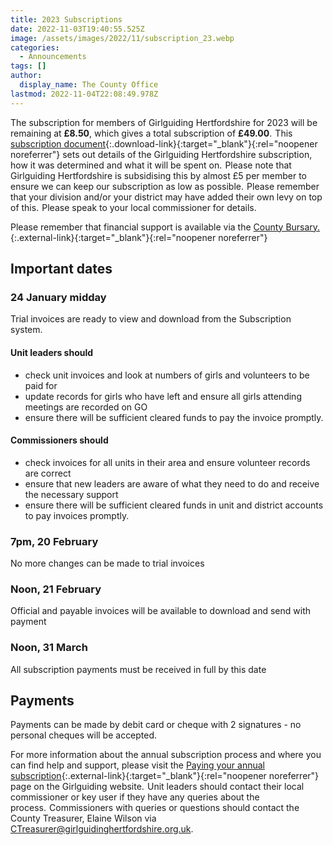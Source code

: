 ```yaml
---
title: 2023 Subscriptions
date: 2022-11-03T19:40:55.525Z
image: /assets/images/2022/11/subscription_23.webp
categories:
  - Announcements
tags: []
author:
  display_name: The County Office
lastmod: 2022-11-04T22:08:49.978Z
---
```

The subscription for members of Girlguiding Hertfordshire for 2023 will be remaining at **£8.50**, which gives a total subscription of **£49.00**.  This [subscription document](/assets/docs/2022/subscriptions-2023.pdf){:.download-link}{:target="_blank"}{:rel="noopener noreferrer"} sets out details of the Girlguiding Hertfordshire subscription, how it was determined and what it will be spent on.  Please note that Girlguiding Hertfordshire is subsidising this by almost £5 per member to ensure we can keep our subscription as low as possible.  Please remember that your division and/or your district may have added their own levy on top of this.  Please speak to your local commissioner for details.

Please remember that financial support is available via the [County Bursary.](https://forms.office.com/Pages/ResponsePage.aspx?id=3yob_CzTykeMNWNnWM6OwRrqs7bdo19CnIwI_9Lov51UMEs3SDFBNk1XVUE1NERQTEVQT0lES1VVVy4u){:.external-link}{:target="_blank"}{:rel="noopener noreferrer"}

## Important dates

### 24 January midday

Trial invoices are ready to view and download from the Subscription system.

#### Unit leaders should

- check unit invoices and look at numbers of girls and volunteers to be paid for
- update records for girls who have left and ensure all girls attending meetings are recorded on GO
- ensure there will be sufficient cleared funds to pay the invoice promptly.

#### Commissioners should

- check invoices for all units in their area and ensure volunteer records are correct
- ensure that new leaders are aware of what they need to do and receive the necessary support
- ensure there will be sufficient cleared funds in unit and district accounts to pay invoices promptly.

### 7pm, 20 February

No more changes can be made to trial invoices

### Noon, 21 February

Official and payable invoices will be available to download and send with payment

### Noon, 31 March

All subscription payments must be received in full by this date

## Payments

Payments can be made by debit card or cheque with 2 signatures - no personal cheques will be accepted.

For more information about the annual subscription process and where you can find help and support, please visit the [Paying your annual subscription](https://www.girlguiding.org.uk/making-guiding-happen/running-your-unit/finance-insurance-and-property/subscriptions/paying-your-subscriptions/){:.external-link}{:target="_blank"}{:rel="noopener noreferrer"} page on the Girlguiding website.  Unit leaders should contact their local commissioner or key user if they have any queries about the process.  Commissioners with queries or questions should contact the County Treasurer, Elaine Wilson via <CTreasurer@girlguidinghertfordshire.org.uk>.
